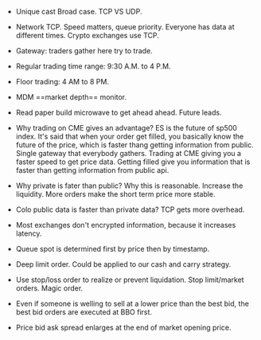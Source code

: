 - Unique cast Broad case. TCP VS UDP.

- Network TCP. Speed matters, queue priority. Everyone has data at different times. Crypto exchanges use TCP.
- Gateway: traders gather here try to trade.
- Regular trading time range: 9:30 A.M. to 4 P.M.
- Floor trading: 4 AM to 8 PM.
- MDM ==market depth== monitor.
- Read paper build microwave to get ahead ahead. Future leads.
- Why trading on CME gives an advantage? ES is the future of sp500 index. It's said that when your order get filled, you basically know the future of the price, which is faster thang getting information from public. Single gateway that everybody gathers. Trading at CME giving you a faster speed to get price data. Getting filled give you information that is faster than getting information from public api.
- Why private is fater than public? Why this is reasonable. Increase the liquidity. More orders make the short term price more stable.
- Colo public data is faster than private data? TCP gets more overhead.
- Most exchanges don't encrypted information, because it increases latency.
- Queue spot is determined first by price then by timestamp.
- Deep limit order. Could be applied to our cash and carry strategy.
- Use stop/loss order to realize or prevent liquidation. Stop limit/market orders. Magic order.

- Even if someone is welling to sell at a lower price than the best bid, the best bid orders are executed at BBO first.
- Price bid ask spread enlarges at the end of market opening price.